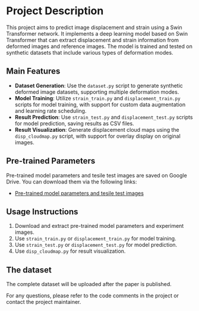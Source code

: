 # Project Description

This project aims to predict image displacement and strain using a Swin Transformer network. It implements a deep learning model based on Swin Transformer that can extract displacement and strain information from deformed images and reference images. The model is trained and tested on synthetic datasets that include various types of deformation modes.

## Main Features

- **Dataset Generation**: Use the `dataset.py` script to generate synthetic deformed image datasets, supporting multiple deformation modes.
- **Model Training**: Utilize `strain_train.py` and `displacement_train.py` scripts for model training, with support for custom data augmentation and learning rate scheduling.
- **Result Prediction**: Use `strain_test.py` and `displacement_test.py` scripts for model prediction, saving results as CSV files.
- **Result Visualization**: Generate displacement cloud maps using the `disp_cloudmap.py` script, with support for overlay display on original images.

## Pre-trained Parameters

Pre-trained model parameters and tesile test images are saved on Google Drive. You can download them via the following links:
- [Pre-trained model parameters and tesile test images](https://drive.google.com/drive/folders/1cYueAAM_ONtNQbNL_yVudDYnKMm1jG34?usp=drive_link)


## Usage Instructions

1. Download and extract pre-trained model parameters and experiment images.
2. Use `strain_train.py` or `displacement_train.py` for model training.
3. Use `strain_test.py` or `displacement_test.py` for model prediction.
4. Use `disp_cloudmap.py` for result visualization.

## The dataset
The complete dataset will be uploaded after the paper is published.

For any questions, please refer to the code comments in the project or contact the project maintainer.
